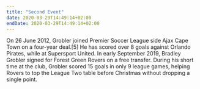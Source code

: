 ```yaml
---
title: "Second Event"
date: 2020-03-29T14:49:14+02:00
endDate: 2020-03-29T14:49:14+02:00
---
```


On 26 June 2012, Grobler joined Premier Soccer League side Ajax Cape Town on a four-year deal.[5] He has scored over 8 goals against Orlando Pirates, while at Supersport United. In early September 2019, Bradley Grobler signed for Forest Green Rovers on a free transfer. During his short time at the club, Grobler scored 15 goals in only 9 league games, helping Rovers to top the League Two table before Christmas without dropping a single point.
